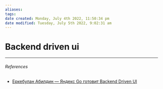 ```yaml
---
aliases: 
tags: 
date created: Monday, July 4th 2022, 11:50:34 pm
date modified: Tuesday, July 5th 2022, 9:02:31 am
---
```


# Backend driven ui

---

###### References

- [Еркебулан Абилдин — Яндекс Go готовит Backend Driven UI](https://www.youtube.com/watch?v=Pmx6Hs1nyvg)
